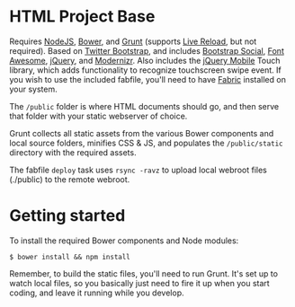 # HTML Project Base

Requires [NodeJS](http://nodejs.org), [Bower](http://bower.io/), and [Grunt](http://gruntjs.com/) (supports [Live Reload](https://www.npmjs.org/package/livereload), but not required). Based on [Twitter Bootstrap](https://github.com/twitter/bootstrap.git), and includes [Bootstrap Social](http://lipis.github.io/bootstrap-social/), [Font Awesome](http://lipis.github.io/bootstrap-social/), [jQuery](http://jquery.com), and [Modernizr](http://modernizr.com/). Also includes the [jQuery Mobile](http://jquerymobile.com/) Touch library, which adds functionality to recognize touchscreen swipe event. If you wish to use the included fabfile, you'll need to have [Fabric](http://fabfile.org) installed on your system.

The `/public` folder is where HTML documents should go, and then serve that folder with your static webserver of choice.

Grunt collects all static assets from the various Bower components and local source folders, minifies CSS & JS, and populates the `/public/static` directory with the required assets.

The fabfile `deploy` task uses `rsync -ravz` to upload local webroot files (./public) to the remote webroot.


# Getting started
To install the required Bower components and Node modules:

    $ bower install && npm install

Remember, to build the static files, you'll need to run Grunt. It's set up to watch local files, so you basically just need to fire it up when you start coding, and leave it running while you develop.